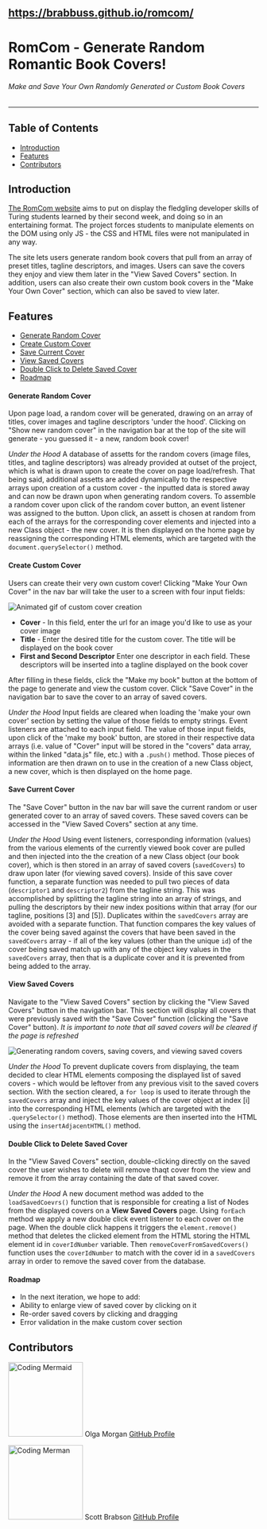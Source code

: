 https://brabbuss.github.io/romcom/
---
# RomCom - Generate Random Romantic Book Covers!
###### Make and Save Your Own Randomly Generated or Custom Book Covers
---
## Table of Contents
* [Introduction](#introduction)
* [Features](#features)
* [Contributors](#contributors)

## Introduction
[The RomCom website](https://brabbuss.github.io/romcom/) aims to put on display the fledgling developer skills of Turing students learned by their second week, and doing so in an entertaining format. The project forces students to manipulate elements on the DOM using only JS - the CSS and HTML files were not manipulated in any way.

The site lets users generate random book covers that pull from an array of preset titles, tagline descriptors, and images. Users can save the covers they enjoy and view them later in the "View Saved Covers" section. In addition, users can also create their own custom book covers in the "Make Your Own Cover" section, which can also be saved to view later.

## Features
* [Generate Random Cover](#Generate-Random-Cover)
* [Create Custom Cover](#Create-Custom-Cover)
* [Save Current Cover](#Save-Current-Cover)
* [View Saved Covers](#View-Saved-Covers)
* [Double Click to Delete Saved Cover](#Double-Click-to-Delete-Saved-Cover)
* [Roadmap](#to-do)

#### Generate Random Cover
Upon page load, a random cover will be generated, drawing on an array of titles, cover images and tagline descriptors 'under the hood'. Clicking on "Show new random cover" in the navigation bar at the top of the site will generate - you guessed it - a new, random book cover!

*Under the Hood*
A database of assetts for the random covers (image files, titles, and tagline descriptors) was already provided at outset of the project, which is what is drawn upon to create the cover on page load/refresh. That being said, additional assetts are added dynamically to the respective arrays upon creation of a custom cover - the inputted data is stored away and can now be drawn upon when generating random covers. To assemble a random cover upon click of the random cover button, an event listener was assigned to the button. Upon click, an assett is chosen at random from each of the arrays for the corresponding cover elements and injected into a new Class object - the new cover. It is then displayed on the home page by reassigning the corresponding HTML elements, which are targeted with the `document.querySelector()` method.

#### Create Custom Cover
Users can create their very own custom cover! Clicking "Make Your Own Cover" in the nav bar will take the user to a screen with four input fields:

![Animated gif of custom cover creation](https://media.giphy.com/media/YqzT1CKSOOmqqwwO6Y/giphy.gif)

* **Cover** - In this field, enter the url for an image you'd like to use as your cover image
* **Title** - Enter the desired title for the custom cover. The title will be displayed on the book cover
* **First and Second Descriptor** Enter one descriptor in each field. These descriptors will be inserted into a tagline displayed on the book cover

After filling in these fields, click the "Make my book" button at the bottom of the page to generate and view the custom cover. Click "Save Cover" in the navigation bar to save the cover to an array of saved covers.

*Under the Hood*
Input fields are cleared when loading the 'make your own cover' section by setting the value of those fields to empty strings. Event listeners are attached to each input field. The value of those input fields, upon click of the 'make my book' button, are stored in their respective data arrays (i.e. value of "Cover" input will be stored in the "covers" data array, within the linked "data.js" file, etc.) with a `.push()` method. Those pieces of information are then drawn on to use in the creation of a new Class object, a new cover, which is then displayed on the home page. 

#### Save Current Cover
The "Save Cover" button in the nav bar will save the current random or user generated cover to an array of saved covers. These saved covers can be accessed in the "View Saved Covers" section at any time.

*Under the Hood*
Using event listeners, corresponding information (values) from the various elements of the currently viewed book cover are pulled and then injected into the the creation of a new Class object (our book cover), which is then stored in an array of saved covers (`savedCovers`) to draw upon later (for viewing saved covers). Inside of this save cover function, a separate function was needed to pull two pieces of data (`descriptor1` and `descriptor2`) from the tagline string. This was accomplished by splitting the tagline string into an array of strings, and pulling the descriptors by their new index positions within that array (for our  tagline, positions [3] and [5]). Duplicates within the `savedCovers` array are avoided with a separate function. That function compares the key values of the cover being saved against the covers that have been saved in the `savedCovers` array - if all of the key values (other than the unique `id`) of the cover being saved match up with any of the object key values in the `savedCovers` array, then that is a duplicate cover and it is prevented from being added to the array. 

#### View Saved Covers
Navigate to the "View Saved Covers" section by clicking the "View Saved Covers" button in the navigation bar. This section will display all covers that were previously saved with the "Save Cover" function (clicking the "Save Cover" button). *It is important to note that all saved covers will be cleared if the page is refreshed*

![Generating random covers, saving covers, and viewing saved covers](https://media.giphy.com/media/H1HOmpNBG5Od9id6e1/giphy.gif)

*Under the Hood*
To prevent duplicate covers from displaying, the team decided to clear HTML elements composing the displayed list of saved covers - which would be leftover from any previous visit to the saved covers section. With the section cleared, a `for loop` is used to iterate through the `savedCovers` array and inject the key values of the cover object at index [i] into the corresponding HTML elements (which are targeted with the `.querySelector()` method). Those elements are then inserted into the HTML using the `insertAdjacentHTML()` method.

#### Double Click to Delete Saved Cover
In the "View Saved Covers" section, double-clicking directly on the saved cover the user wishes to delete will remove thaqt cover from the view and remove it from the array containing the date of that saved cover.

*Under the Hood*
A new document method was added to the `loadSavedCoevrs()` function that is responsible for creating a list of Nodes from the displayed covers on a **View Saved Covers** page. Using `forEach` method we apply a new double click event listener to each cover on the page. When the double click happens it triggers the `element.remove()` method that deletes the clicked element from the HTML storing the HTML element id in `coverIdNumber` variable. Then `removeCoverFromSavedCovers()` function uses the `coverIdNumber` to match with the cover id in a `savedCovers` array in order to remove the saved cover from the database. 

#### Roadmap
* In the next iteration, we hope to add:
 * Ability to enlarge view of saved cover by clicking on it
 * Re-order saved covers by clicking and dragging
 * Error validation in the make custom cover section

## Contributors

<img src="https://avatars0.githubusercontent.com/u/66269306?s=400&u=b59f8ccc1002269319d952aa028ee270629b2ead&v=4" alt="Coding Mermaid"
 width="150" height="auto" />
Olga Morgan
[GitHub Profile](https://github.com/scripka)

<img src="https://avatars1.githubusercontent.com/u/66697338?s=460&u=3d2e338fdeb625c1940a87b1cfdb7ba6e7d16c5c&v=4" alt="Coding Merman"
 width="150" height="auto" />
Scott Brabson
[GitHub Profile](https://github.com/brabbuss)
